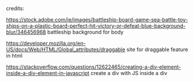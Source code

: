 credits:

https://stock.adobe.com/ie/images/battleship-board-game-sea-battle-toy-ships-on-a-plastic-board-perfect-hit-victory-or-defeat-blue-background-blur/346456968
battleship background for body

https://developer.mozilla.org/en-US/docs/Web/HTML/Global_attributes/draggable
site for draggable feature in html

https://stackoverflow.com/questions/12622465/creating-a-div-element-inside-a-div-element-in-javascript
create a div with JS inside a div